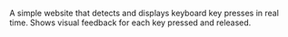 A simple website that detects and displays keyboard key presses in real time. Shows visual feedback for each key pressed and released.
